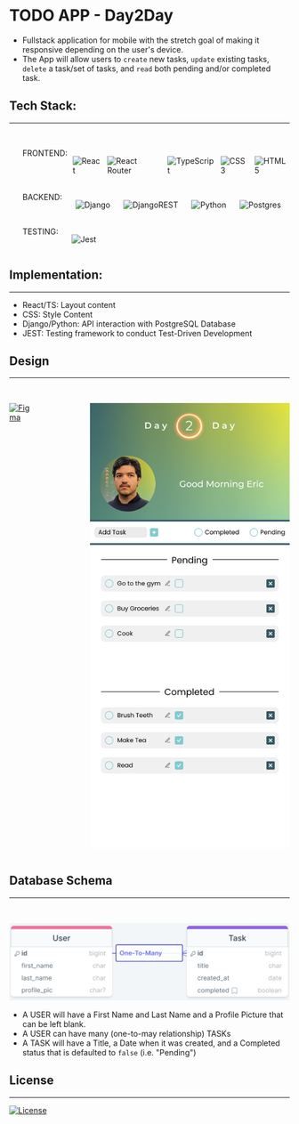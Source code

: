 # TODO APP - Day2Day
- Fullstack application for mobile with the stretch goal of making it responsive depending on the user's device. 
- The App will allow users to `create` new tasks, `update` existing tasks, `delete` a task/set of tasks, and `read` both pending and/or completed task.


## Tech Stack:
<hr>
<br>
<ul>
  <li style="display: flex; flex-direction: row; gap: 2%">FRONTEND: 
  
  ![React](https://img.shields.io/badge/react-%2320232a.svg?style=for-the-badge&logo=react&logoColor=%2361DAFB) 

  ![React Router](https://img.shields.io/badge/React_Router-CA4245?style=for-the-badge&logo=react-router&logoColor=white)

  ![TypeScript](https://img.shields.io/badge/typescript-%23007ACC.svg?style=for-the-badge&logo=typescript&logoColor=white)

  ![CSS3](https://img.shields.io/badge/css3-%231572B6.svg?style=for-the-badge&logo=css3&logoColor=white)

  ![HTML5](https://img.shields.io/badge/html5-%23E34F26.svg?style=for-the-badge&logo=html5&logoColor=white)

  </li>
  <br>
  <li style="display: flex; flex-direction: row; gap: 5%">BACKEND: 
  
  ![Django](https://img.shields.io/badge/django-%23092E20.svg?style=for-the-badge&logo=django&logoColor=white)

  ![DjangoREST](https://img.shields.io/badge/DJANGO-REST-ff1709?style=for-the-badge&logo=django&logoColor=white&color=ff1709&labelColor=gray)

  ![Python](https://img.shields.io/badge/python-3670A0?style=for-the-badge&logo=python&logoColor=ffdd54)

  ![Postgres](https://img.shields.io/badge/postgres-%23316192.svg?style=for-the-badge&logo=postgresql&logoColor=white)
  
  
  </li>
  <br>
  <li style="display: flex; flex-direction: row; gap: 5%">TESTING: 
  
  ![Jest](https://img.shields.io/badge/-jest-%23C21325?style=for-the-badge&logo=jest&logoColor=white)
  
  </li>
</ul>

## Implementation:
<hr>
<ul>
  <li>React/TS: Layout content</li>
  <li>CSS: Style Content</li>
  <li>Django/Python: API interaction with PostgreSQL Database</li>
  <li>JEST: Testing framework to conduct Test-Driven Development</li>
</ul>





## Design
<hr>
<br>
<div style="display: flex; flex-direction: row; gap: 20%">

[![Figma](https://img.shields.io/badge/figma-%23F24E1E.svg?style=for-the-badge&logo=figma&logoColor=white)](https://www.figma.com/file/q1PYbTKZ1CQOQvGb16IK38/TODO-APP%3A-Day2Day?node-id=0%3A1&t=BWuMEj85NsxbTqRn-1)

![figma_design](TODO%20APP.svg)

</div>

## Database Schema
<hr>
<br>

![db_schema](todo_db_schema.png)

- A USER will have a First Name and Last Name and a Profile Picture that can be left blank. 
- A USER can have many (one-to-may relationship) TASKs
- A TASK will have a Title, a Date when it was created, and a Completed status that is defaulted to `false` (i.e. "Pending")



## License
<hr>

[![License](https://img.shields.io/github/license/Ileriayo/markdown-badges?style=for-the-badge)](./LICENSE)


